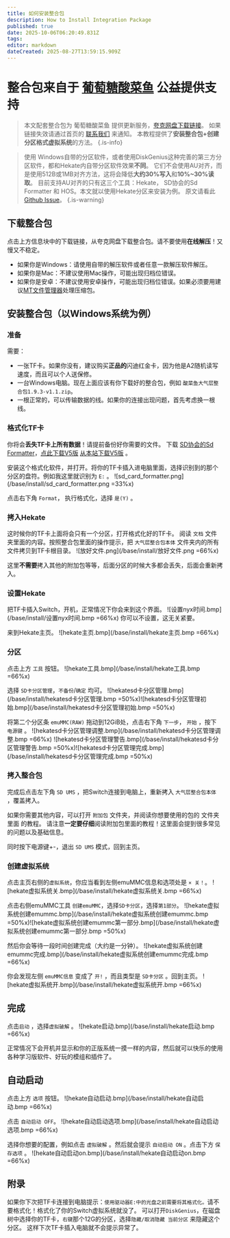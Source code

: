 ```yaml
---
title: 如何安装整合包
description: How to Install Integration Package
published: true
date: 2025-10-06T06:20:49.831Z
tags: 
editor: markdown
dateCreated: 2025-08-27T13:59:15.909Z
---
```


# 整合包来自于 [葡萄糖酸菜鱼](https://space.bilibili.com/604067016) 公益提供支持
> 本文配套整合包为 葡萄糖酸菜鱼 提供更新服务，[夸克网盘下载链接](https://pan.quark.cn/s/3c0d28411181)。
如果链接失效请通过首页的 [联系我们](/home) 来通知。
本教程提供了**安装整合包+创建分区格式虚拟系统**的方法。
{.is-info}

> 使用 Windows自带的分区软件，或者使用DiskGenius这种完善的第三方分区软件，都和Hekate内自带分区软件效果**不同**。
它们不会使用AU对齐，而是使用512B或1MB对齐方法，这将会降低**大约30%写入**和**10%~30%读取**。
目前支持AU对齐的只有这三个工具：Hekate， SD协会的Sd Formatter 和 HOS。本文就以使用Hekate分区来安装为例。
原文请看此 [Github Issue](https://github.com/CTCaer/hekate/issues/1138#event-20092252629)。
{.is-warning}

## 下载整合包
点击上方信息块中的下载链接，从夸克网盘下载整合包。请不要使用**在线解压**！又慢又不稳定。
- 如果你是Windows：请使用自带的解压软件或者任意一款解压软件解压。
- 如果你是Mac：不建议使用Mac操作，可能出现归档位错误。
- 如果你是安卓：不建议使用安卓操作，可能出现归档位错误。如果必须要用建议[MT文件管理器](https://mt2.cn/)处理压缩包。

## 安装整合包（以Windows系统为例）
### 准备
需要：
- 一张TF卡。如果你没有，建议购买**正品的**闪迪红金卡，因为他是A2随机读写速度，而且可以个人送保修。
- 一台Windows电脑。现在上面应该有你下载好的整合包，例如 `酸菜鱼大气层整合包1.9.3-v1.1.zip`。
- 一根正常的，可以传输数据的线。如果你的连接出现问题，首先考虑换一根线。

### 格式化TF卡
你将会**丢失TF卡上所有数据**！请提前备份好你需要的文件。
下载 [SD协会的Sd Formatter](https://www.sdcard.org/downloads/formatter/)，[点此下载V5版](https://www.sdcard.org/downloads/formatter/eula_windows/SDCardFormatterv5_WinEN.zip) [从本站下载V5版](https://dl.awa.cool/huangsam04/SD%20Card%20Formatter%205.0.3%20Setup%20EN.exe) 。

安装这个格式化软件，并打开。将你的TF卡插入进电脑里面，选择识别到的那个分区的盘符。例如我这里就识别为 `E:` 。
![sd_card_formatter.png](/base/install/sd_card_formatter.png =33%x)

点击右下角 `Format`， 执行格式化，选择 `是(Y)` 。	

### 拷入Hekate
这时候你的TF卡上面将会只有一个分区，打开格式化好的TF卡。
阅读 `文档` 文件夹里面的内容。按照整合包里面的操作提示，把 `大气层整合包本体` 文件夹内的所有文件拷贝到TF卡根目录。
![放好文件.png](/base/install/放好文件.png =66%x)

这里**不需要**拷入其他的附加包等等，后面分区的时候大多都会丢失，后面会重新拷入。

### 设置Hekate
把TF卡插入Switch，开机，正常情况下你会来到这个界面。
![设置nyx时间.bmp](/base/install/设置nyx时间.bmp =66%x)
你可以不设置，这无关紧要。

来到Hekate主页。
![hekate主页.bmp](/base/install/hekate主页.bmp =66%x)

### 分区
点击上方 `工具` 按钮。
![hekate工具.bmp](/base/install/hekate工具.bmp =66%x)

选择 `SD卡分区管理`，`不备份`/`确定` 均可。
![hekatesd卡分区管理.bmp](/base/install/hekatesd卡分区管理.bmp =50%x)![hekatesd卡分区管理初始.bmp](/base/install/hekatesd卡分区管理初始.bmp =50%x)

将第二个分区条 `emuMMC(RAW)` 拖动到12GiB处，点击右下角 `下一步`， `开始` ，按下 `电源键` 。
![hekatesd卡分区管理调整.bmp](/base/install/hekatesd卡分区管理调整.bmp =66%x)
![hekatesd卡分区管理警告.bmp](/base/install/hekatesd卡分区管理警告.bmp =50%x)![hekatesd卡分区管理完成.bmp](/base/install/hekatesd卡分区管理完成.bmp =50%x)

### 拷入整合包
完成后点击左下角 `SD UMS` ，把Switch连接到电脑上，重新拷入 `大气层整合包本体` ，覆盖拷入。

如果你需要其他内容，可以打开 `附加包` 文件夹，并阅读你想要使用的包的 文件夹里面 的教程。	
请注意**一定要仔细**阅读附加包里面的教程！这里面会提到很多常见的问题以及基础信息。

同时按下电源键+-，退出 `SD UMS` 模式，回到主页。

### 创建虚拟系统
点击主页右侧的`虚拟系统`，你应当看到左侧emuMMC信息和选项处是 `× 关！`。
![hekate虚拟系统关.bmp](/base/install/hekate虚拟系统关.bmp =66%x)

点击右侧emuMMC工具 `创建emuMMC`，选择`SD卡分区`，选择`第1部分`。
![hekate虚拟系统创建emummc.bmp](/base/install/hekate虚拟系统创建emummc.bmp =50%x)![hekate虚拟系统创建emummc第一部分.bmp](/base/install/hekate虚拟系统创建emummc第一部分.bmp =50%x)

然后你会等待一段时间创建完成（大约是一分钟）。
![hekate虚拟系统创建emummc完成.bmp](/base/install/hekate虚拟系统创建emummc完成.bmp =66%x)

你会发现左侧 `emuMMC信息` 变成了 `开!` ，而且类型是 `SD卡分区` 。回到主页。
![hekate虚拟系统开.bmp](/base/install/hekate虚拟系统开.bmp =66%x)

## 完成
点击`启动` ，选择`虚拟破解` 。
![hekate启动.bmp](/base/install/hekate启动.bmp =66%x)

正常情况下会开机并显示和你的正版系统一摸一样的内容，然后就可以快乐的使用各种学习版软件、好玩的模组和插件了。

## 自动启动
点击上方 `选项` 按钮。
![hekate自动启动.bmp](/base/install/hekate自动启动.bmp =66%x)

点击 `自动启动 OFF`。
![hekate自动启动选项.bmp](/base/install/hekate自动启动选项.bmp =66%x)

选择你想要的配置，例如点击 `虚拟破解` 。然后就会提示 `自动启动 ON` 。点击下方 `保存选项` 。
![hekate自动启动on.bmp](/base/install/hekate自动启动on.bmp =66%x)

## 附录
如果你下次把TF卡连接到电脑提示：`使用驱动器E:中的光盘之前需要将其格式化。`请不要格式化！格式化了你的Switch虚拟系统就没了。
可以打开`DiskGenius`，在磁盘树中选择你的TF卡，`右键`那个12G的分区，选择`隐藏/取消隐藏 当前分区` 来隐藏这个分区。
这样下次TF卡插入电脑就不会提示异常了。

